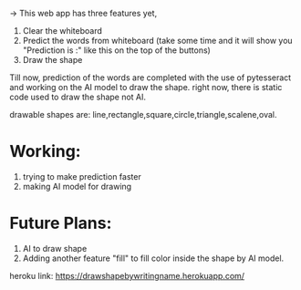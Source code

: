 -> This web app has three features yet,
   1) Clear the whiteboard
   2) Predict the words from whiteboard (take some time and it will show you "Prediction is :" like this on the top of the buttons)
   3) Draw the shape

Till now, prediction of the words are completed with the use of pytesseract and working on the AI model to draw the shape. 
right now, there is static code used to draw the shape not AI.

drawable shapes are: line,rectangle,square,circle,triangle,scalene,oval.

# Working:
1) trying to make prediction faster
2) making AI model for drawing 

# Future Plans:
1) AI to draw shape
2) Adding another feature "fill" to fill color inside the shape by AI model.

heroku link: https://drawshapebywritingname.herokuapp.com/
